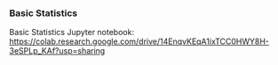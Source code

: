 ### Basic Statistics
 
 Basic Statistics Jupyter notebook: https://colab.research.google.com/drive/14EnqvKEqA1ixTCC0HWY8H-3eSPLp_KAf?usp=sharing
